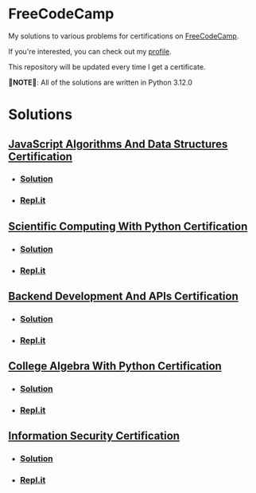 # FreeCodeCamp

My solutions to various problems for certifications on [FreeCodeCamp](https://freecodecamp.org).

If you're interested, you can check out my [profile](https://freecodecamp.org/ret2christian).

This repository will be updated every time I get a certificate.

**🚨NOTE🚨**: All of the solutions are written in Python 3.12.0

# Solutions

## [JavaScript Algorithms And Data Structures Certification](fixthislater.com)
- ### [Solution](fixthislater.com)
- ### [Repl.it](fixthislater.com)

## [Scientific Computing With Python Certification](fixthislater.com)
- ### [Solution](fixthislater.com)
- ### [Repl.it](fixthislater.com)

## [Backend Development And APIs Certification](fixthislater.com)
- ### [Solution](fixthislater.com)
- ### [Repl.it](fixthislater.com)

## [College Algebra With Python Certification](fixthislater.com)
- ### [Solution](fixthislater.com)
- ### [Repl.it](fixthislater.com)

## [Information Security Certification](fixthislater.com)
- ### [Solution](fixthislater.com)
- ### [Repl.it](fixthislater.com)

